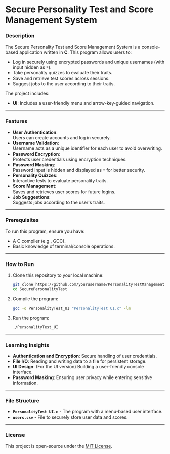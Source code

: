 # Secure Personality Test and Score Management System  

### Description  
The Secure Personality Test and Score Management System is a console-based application written in **C**. This program allows users to:  
- Log in securely using encrypted passwords and unique usernames (with input hidden as `*`).  
- Take personality quizzes to evaluate their traits.
- Save and retrieve test scores across sessions.
- Suggest jobs to the user according to their traits.

The project includes:  
- **UI**: Includes a user-friendly menu and arrow-key-guided navigation. 

---

### Features  
- **User Authentication**:  
  Users can create accounts and log in securely.  
- **Username Validation**:  
  Username acts as a unique identifier for each user to avoid overwriting.  
- **Password Encryption**:  
  Protects user credentials using encryption techniques.  
- **Password Masking**:  
  Password input is hidden and displayed as `*` for better security.  
- **Personality Quizzes**:  
  Interactive tests to evaluate personality traits.  
- **Score Management**:  
  Saves and retrieves user scores for future logins.  
- **Job Suggestions**:  
  Suggests jobs according to the user's traits.  

---

### Prerequisites  
To run this program, ensure you have:  
- A C compiler (e.g., GCC).  
- Basic knowledge of terminal/console operations.  

---

### How to Run  
1. Clone this repository to your local machine:  
   ```bash
   git clone https://github.com/yourusername/PersonalityTestManagementSystem.git
   cd SecurePersonalityTest
   ```
2. Compile the program:

     ```bash
     gcc -o PersonalityTest_UI "PersonalityTest UI.c" -lm
     ```
3. Run the program:

     ```bash
     ./PersonalityTest_UI
     ```

---

### Learning Insights  
- **Authentication and Encryption**: Secure handling of user credentials.  
- **File I/O**: Reading and writing data to a file for persistent storage.  
- **UI Design**: (For the UI version) Building a user-friendly console interface.  
- **Password Masking**: Ensuring user privacy while entering sensitive information.  

---

### File Structure  
- **`PersonalityTest UI.c`** - The program with a menu-based user interface.
- **`users.csv`** - File to securely store user data and scores.

---

### License
This project is open-source under the [MIT License](https://opensource.org/licenses/MIT).
